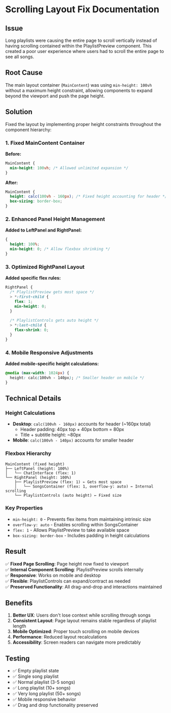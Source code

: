# Scrolling Layout Fix Documentation

## Issue
Long playlists were causing the entire page to scroll vertically instead of having scrolling contained within the PlaylistPreview component. This created a poor user experience where users had to scroll the entire page to see all songs.

## Root Cause
The main layout container (`MainContent`) was using `min-height: 100vh` without a maximum height constraint, allowing components to expand beyond the viewport and push the page height.

## Solution
Fixed the layout by implementing proper height constraints throughout the component hierarchy:

### 1. Fixed MainContent Container
**Before:**
```css
MainContent {
  min-height: 100vh; /* Allowed unlimited expansion */
}
```

**After:**
```css
MainContent {
  height: calc(100vh - 160px); /* Fixed height accounting for header */
  box-sizing: border-box;
}
```

### 2. Enhanced Panel Height Management
**Added to LeftPanel and RightPanel:**
```css
{
  height: 100%;
  min-height: 0; /* Allow flexbox shrinking */
}
```

### 3. Optimized RightPanel Layout
**Added specific flex rules:**
```css
RightPanel {
  /* PlaylistPreview gets most space */
  > *:first-child {
    flex: 1;
    min-height: 0;
  }
  
  /* PlaylistControls gets auto height */
  > *:last-child {
    flex-shrink: 0;
  }
}
```

### 4. Mobile Responsive Adjustments
**Added mobile-specific height calculations:**
```css
@media (max-width: 1024px) {
  height: calc(100vh - 140px); /* Smaller header on mobile */
}
```

## Technical Details

### Height Calculations
- **Desktop**: `calc(100vh - 160px)` accounts for header (~160px total)
  - Header padding: 40px top + 40px bottom = 80px
  - Title + subtitle height: ~80px
- **Mobile**: `calc(100vh - 140px)` accounts for smaller header

### Flexbox Hierarchy
```
MainContent (fixed height)
├── LeftPanel (height: 100%)
│   └── ChatInterface (flex: 1)
└── RightPanel (height: 100%)
    ├── PlaylistPreview (flex: 1) ← Gets most space
    │   └── SongsContainer (flex: 1, overflow-y: auto) ← Internal scrolling
    └── PlaylistControls (auto height) ← Fixed size
```

### Key Properties
- `min-height: 0` - Prevents flex items from maintaining intrinsic size
- `overflow-y: auto` - Enables scrolling within SongsContainer
- `flex: 1` - Allows PlaylistPreview to take available space
- `box-sizing: border-box` - Includes padding in height calculations

## Result
✅ **Fixed Page Scrolling**: Page height now fixed to viewport  
✅ **Internal Component Scrolling**: PlaylistPreview scrolls internally  
✅ **Responsive**: Works on mobile and desktop  
✅ **Flexible**: PlaylistControls can expand/contract as needed  
✅ **Preserved Functionality**: All drag-and-drop and interactions maintained

## Benefits
1. **Better UX**: Users don't lose context while scrolling through songs
2. **Consistent Layout**: Page layout remains stable regardless of playlist length
3. **Mobile Optimized**: Proper touch scrolling on mobile devices
4. **Performance**: Reduced layout recalculations
5. **Accessibility**: Screen readers can navigate more predictably

## Testing
- ✅ Empty playlist state
- ✅ Single song playlist  
- ✅ Normal playlist (3-5 songs)
- ✅ Long playlist (10+ songs)
- ✅ Very long playlist (50+ songs)
- ✅ Mobile responsive behavior
- ✅ Drag and drop functionality preserved